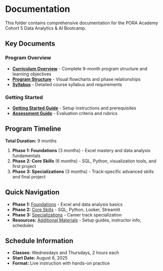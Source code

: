 # Documentation

This folder contains comprehensive documentation for the PORA Academy Cohort 5 Data Analytics & AI Bootcamp.

## Key Documents

### Program Overview
- **[Curriculum Overview](curriculum-overview.md)** - Complete 9-month program structure and learning objectives
- **[Program Structure](program-structure.md)** - Visual flowcharts and phase relationships
- **[Syllabus](syllabus.md)** - Detailed course syllabus and requirements

### Getting Started
- **[Getting Started Guide](getting-started.md)** - Setup instructions and prerequisites  
- **[Assessment Guide](assessment-guide.md)** - Evaluation criteria and rubrics

## Program Timeline

**Total Duration:** 9 months

1. **Phase 1: Foundations** (3 months) - Excel mastery and data analysis fundamentals
2. **Phase 2: Core Skills** (6 months) - SQL, Python, visualization tools, and first project
3. **Phase 3: Specializations** (3 months) - Track-specific advanced skills and final project

## Quick Navigation

- **Phase 1:** [Foundations](../phase-1-foundations/) - Excel and data analysis basics
- **Phase 2:** [Core Skills](../phase-2-core-skills/) - SQL, Python, Looker, Streamlit
- **Phase 3:** [Specializations](../phase-3-specializations/) - Career track specialization
- **Resources:** [Additional Materials](../resources/) - Setup guides, instructor info, schedules

## Schedule Information
- **Classes:** Wednesdays and Thursdays, 2 hours each
- **Start Date:** August 6, 2025
- **Format:** Live instruction with hands-on practice